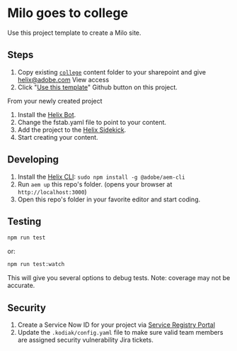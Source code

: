# Milo goes to college
Use this project template to create a Milo site.

## Steps

1. Copy existing [`college`](https://adobe.sharepoint.com/:f:/r/sites/adobecom/Shared%20Documents/demos/college) content folder to your sharepoint and give helix@adobe.com View access
2. Click "[Use this template](https://github.com/adobecom/milo-college/generate)" Github button on this project.

From your newly created project

1. Install the [Helix Bot](https://github.com/apps/helix-bot/installations/new).
2. Change the fstab.yaml file to point to your content.
3. Add the project to the [Helix Sidekick](https://github.com/adobe/helix-sidekick).
4. Start creating your content.

## Developing
1. Install the [Helix CLI](https://github.com/adobe/helix-cli): `sudo npm install -g @adobe/aem-cli`
1. Run `aem up` this repo's folder. (opens your browser at `http://localhost:3000`)
1. Open this repo's folder in your favorite editor and start coding.

## Testing
```sh
npm run test
```
or:
```sh
npm run test:watch
```
This will give you several options to debug tests. Note: coverage may not be accurate.

## Security
1. Create a Service Now ID for your project via [Service Registry Portal](https://adobe.service-now.com/service_registry_portal.do#/search)
2. Update the `.kodiak/config.yaml` file to make sure valid team members are assigned security vulnerability Jira tickets.
